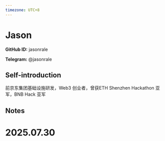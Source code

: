 ```yaml
---
timezone: UTC+8
---
```


# Jason

**GitHub ID:** jasonrale

**Telegram:** @jasonrale

## Self-introduction

前京东集团基础设施研发，Web3 创业者，曾获ETH Shenzhen Hackathon 亚军，BNB Hack 亚军

## Notes

<!-- Content_START -->

# 2025.07.30


<!-- Content_END -->
